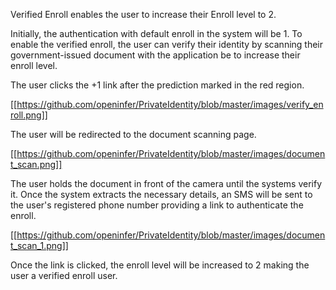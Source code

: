 Verified Enroll enables the user to increase their Enroll level to 2.

Initially, the authentication with default enroll in the system will be 1. To enable the verified enroll, the user can verify their identity by scanning their government-issued document with the application be to increase their enroll level.

The user clicks the +1 link after the prediction marked in the red region.

[[https://github.com/openinfer/PrivateIdentity/blob/master/images/verify_enroll.png]]

The user will be redirected to the document scanning page.

[[https://github.com/openinfer/PrivateIdentity/blob/master/images/document_scan.png]]

The user holds the document in front of the camera until the systems verify it. Once the system extracts the necessary details, an SMS will be sent to the user's registered phone number providing a link to authenticate the enroll.

[[https://github.com/openinfer/PrivateIdentity/blob/master/images/document_scan_1.png]]

Once the link is clicked, the enroll level will be increased to 2 making the user a verified enroll user.